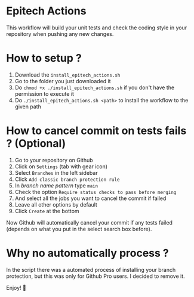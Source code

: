 # Epitech Actions
This workflow will build your unit tests and check the coding style in your repository when pushing any new changes.

# How to setup ?
1. Download the `install_epitech_actions.sh`
2. Go to the folder you just downloaded it
3. Do `chmod +x ./install_epitech_actions.sh` if you don't have the permission to execute it
4. Do `./install_epitech_actions.sh <path>` to install the workflow to the given path

# How to cancel commit on tests fails ? (Optional)
1. Go to your repository on Github
2. Click on `Settings` (tab with gear icon)
3. Select `Branches` in the left sidebar
4. Click `Add classic branch protection rule`
5. In *branch name pattern* type `main`
6. Check the option `Require status checks to pass before merging`
7. And select all the jobs you want to cancel the commit if failed
8. Leave all other options by default
9. Click `Create` at the bottom

Now Github will automatically cancel your commit if any tests failed (depends on what you put in the select search box before).

# Why no automatically process ?
In the script there was a automated process of installing your branch protection, but this was only for Github Pro users. I decided to remove it.

Enjoy! 💝
